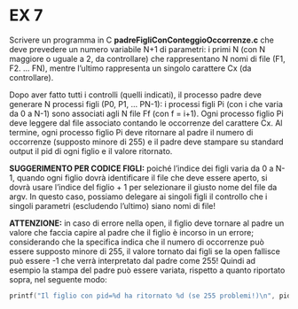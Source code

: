# EX 7
Scrivere un programma in C **padreFigliConConteggioOccorrenze.c** che deve prevedere
un numero variabile N+1 di parametri: i primi N (con N maggiore o uguale a 2, da controllare) che
rappresentano N nomi di file (F1, F2. ... FN), mentre l’ultimo rappresenta un singolo carattere Cx (da
controllare). 

Dopo aver fatto tutti i controlli (quelli indicati), il processo padre deve generare N processi
figli (P0, P1, … PN-1): i processi figli Pi (con i che varia da 0 a N-1) sono associati agli N file Ff (con f = i+1).
Ogni processo figlio Pi deve leggere dal file associato contando le occorrenze del carattere Cx.
Al termine, ogni processo figlio Pi deve ritornare al padre il numero di occorrenze (supposto minore di
255) e il padre deve stampare su standard output il pid di ogni figlio e il valore ritornato.

**SUGGERIMENTO PER CODICE FIGLI:** poiché l’indice dei figli varia da 0 a N-1, quando ogni figlio dovrà
identificare il file che deve essere aperto, si dovrà usare l’indice del figlio + 1 per selezionare il giusto nome
del file da argv. In questo caso, possiamo delegare ai singoli figli il controllo che i singoli parametri
(escludendo l’ultimo) siano nomi di file! 

**ATTENZIONE:** in caso di errore nella open, il figlio deve tornare al
padre un valore che faccia capire al padre che il figlio è incorso in un errore; considerando che la specifica
indica che il numero di occorrenze può essere supposto minore di 255, il valore tornato dai figli se la open
fallisce può essere -1 che verrà interpretato dal padre come 255! Quindi ad esempio la stampa del padre
può essere variata, rispetto a quanto riportato sopra, nel seguente modo:
```c
printf("Il figlio con pid=%d ha ritornato %d (se 255 problemi!)\n", pidFiglio, ritorno);
```